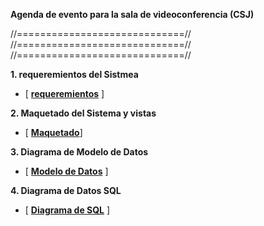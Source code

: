 **Agenda de evento para la sala de videoconferencia (CSJ)**

//=============================//
//=============================//
//=============================//


**1. requeremientos del Sistmea**
- [ [**requeremientos**](https://docs.google.com/document/d/1uBCIgG-iRBufbN0PbgDfeFPKBPIUMVhbzuOZMoY8i8U/edit?usp=sharing) ]

**2. Maquetado del Sistema y vistas**
- [ [**Maquetado**](https://drive.google.com/file/d/14fJ4vHPCbLH6B2NBbWib_937kjS2uO-N/view?usp=sharing)]

**3. Diagrama de Modelo de Datos**
- [ [**Modelo de Datos**](https://drive.google.com/file/d/1RfeFKpV-ow6O_ehS-hkqU8v3ymA3yCpE/view?usp=sharing) ]

**4. Diagrama de Datos SQL**
- [ [**Diagrama de SQL**](https://drive.google.com/file/d/1c021apMsBCIpG9qGdqHSWJ63q0FUjdQr/view?usp=sharing) ]


